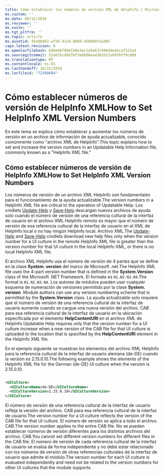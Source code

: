 ```yaml
---
title: Cómo establecer los números de versión XML de HelpInfo | Microsoft Docs
ms.custom: ''
ms.date: 09/12/2016
ms.reviewer: ''
ms.suite: ''
ms.tgt_pltfrm: ''
ms.topic: article
ms.assetid: 93a00463-af58-41c8-b088-450909fa1d05
caps.latest.revision: 6
ms.openlocfilehash: b98e6879bbfe0e3ec1a9ab37496dde44caf523a4
ms.sourcegitcommit: 52a67bcd9d7bf3e8600ea4302d1fa8970ff9c998
ms.translationtype: MT
ms.contentlocale: es-ES
ms.lasthandoff: 10/15/2019
ms.locfileid: "72360684"
---
```

# <a name="how-to-set-helpinfo-xml-version-numbers"></a><span data-ttu-id="98ebe-102">Cómo establecer números de versión de HelpInfo XML</span><span class="sxs-lookup"><span data-stu-id="98ebe-102">How to Set HelpInfo XML Version Numbers</span></span>

<span data-ttu-id="98ebe-103">En este tema se explica cómo establecer y aumentar los números de versión en un archivo de información de ayuda actualizable, conocido comúnmente como "archivo XML de HelpInfo".</span><span class="sxs-lookup"><span data-stu-id="98ebe-103">This topic explains how to set and increase the version numbers in an Updatable Help Information file, commonly known as a "HelpInfo XML file."</span></span>

## <a name="how-to-set-helpinfo-xml-version-numbers"></a><span data-ttu-id="98ebe-104">Cómo establecer números de versión de HelpInfo XML</span><span class="sxs-lookup"><span data-stu-id="98ebe-104">How to Set HelpInfo XML Version Numbers</span></span>

<span data-ttu-id="98ebe-105">Los números de versión de un archivo XML HelpInfo son fundamentales para el funcionamiento de la ayuda actualizable.</span><span class="sxs-lookup"><span data-stu-id="98ebe-105">The version numbers in a HelpInfo XML file are critical to the operation of Updatable Help.</span></span>
<span data-ttu-id="98ebe-106">Los cmdlets [Update-Help](/powershell/module/Microsoft.PowerShell.Core/Update-Help) y [Save-Help](/powershell/module/Microsoft.PowerShell.Core/Save-Help) descargan nuevos archivos de ayuda solo cuando el número de versión de una referencia cultural de la interfaz de usuario en el archivo XML HelpInfo remoto es mayor que el número de versión de esa referencia cultural de la interfaz de usuario en el XML de HelpInfo local o no hay ningún HelpInfo local. Archivo XML.</span><span class="sxs-lookup"><span data-stu-id="98ebe-106">The [Update-Help](/powershell/module/Microsoft.PowerShell.Core/Update-Help) and [Save-Help](/powershell/module/Microsoft.PowerShell.Core/Save-Help) cmdlets download new help files only when the version number for a UI culture in the remote HelpInfo XML file is greater than the version number for that UI culture in the local HelpInfo XML, or there is no local HelpInfo XML file.</span></span>

<span data-ttu-id="98ebe-107">El archivo XML HelpInfo usa el número de versión de 4 partes que se define en la clase **System. version** del marco de Microsoft .net.</span><span class="sxs-lookup"><span data-stu-id="98ebe-107">The HelpInfo XML file uses the 4-part version number that is defined in the **System.Version** class of the Microsoft .NET Framework.</span></span> <span data-ttu-id="98ebe-108">El formato es `N1.N2.N3.N4`.</span><span class="sxs-lookup"><span data-stu-id="98ebe-108">The format is `N1.N2.N3.N4`.</span></span> <span data-ttu-id="98ebe-109">Los autores de módulos pueden usar cualquier esquema de numeración de versiones permitido por la clase **System. version** .</span><span class="sxs-lookup"><span data-stu-id="98ebe-109">Module authors can use any version numbering scheme that is permitted by the **System.Version** class.</span></span> <span data-ttu-id="98ebe-110">La ayuda actualizable solo requiere que el número de versión de una referencia cultural de la interfaz de usuario aumente cuando se cargue una nueva versión del archivo. CAB para esa referencia cultural de la interfaz de usuario en la ubicación especificada por el elemento **HelpContentURI** en el archivo XML de HelpInfo.</span><span class="sxs-lookup"><span data-stu-id="98ebe-110">Updatable Help requires only that the version number for a UI culture increase when a new version of the CAB file for that UI culture is uploaded to the location that is specified by the **HelpContentURI** element in the HelpInfo XML file.</span></span>

<span data-ttu-id="98ebe-111">En el ejemplo siguiente se muestran los elementos del archivo XML HelpInfo para la referencia cultural de la interfaz de usuario alemana (de-DE) cuando la versión es 2.15.0.10.</span><span class="sxs-lookup"><span data-stu-id="98ebe-111">The following example shows the elements of the HelpInfo XML file for the German (de-DE) UI culture when the version is 2.15.0.10.</span></span>

```xml

<UICulture>
  <UICultureName>de-DE</UICultureName>
  <UICultureVersion>2.15.0.10</UICultureVersion>
</UICulture>
```

<span data-ttu-id="98ebe-112">El número de versión de una referencia cultural de la interfaz de usuario refleja la versión del archivo. CAB para esa referencia cultural de la interfaz de usuario.</span><span class="sxs-lookup"><span data-stu-id="98ebe-112">The version number for a UI culture reflects the version of the CAB file for that UI culture.</span></span> <span data-ttu-id="98ebe-113">El número de versión se aplica a todo el archivo. CAB.</span><span class="sxs-lookup"><span data-stu-id="98ebe-113">The version number applies to the entire CAB file.</span></span> <span data-ttu-id="98ebe-114">No se pueden establecer números de versión diferentes para los distintos archivos del archivo. CAB.</span><span class="sxs-lookup"><span data-stu-id="98ebe-114">You cannot set different version numbers for different files in the CAB file.</span></span> <span data-ttu-id="98ebe-115">El número de versión de cada referencia cultural de la interfaz de usuario se evalúa de forma independiente y no debe estar relacionado con los números de versión de otras referencias culturales de la interfaz de usuario que admite el módulo.</span><span class="sxs-lookup"><span data-stu-id="98ebe-115">The version number for each UI culture is evaluated independently and need not be related to the version numbers for other UI cultures that the module supports.</span></span>